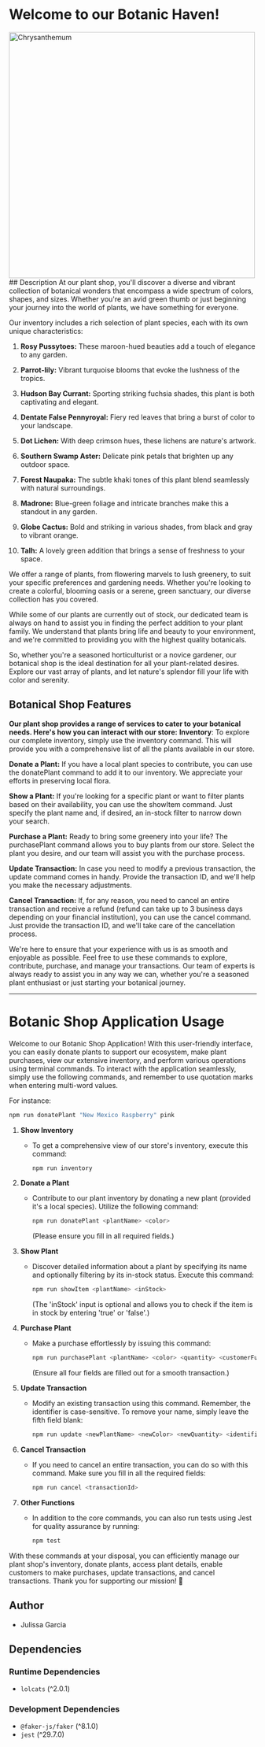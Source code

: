 # Welcome to our Botanic Haven!
<img src="https://www.bbg.org/img/uploads/lightbox/_lightbox_retina/Chrysanthemum_50509390263_MS.jpg" alt="Chrysanthemum" width="500">
## Description
At our plant shop, you'll discover a diverse and vibrant collection of botanical wonders that encompass a wide spectrum of colors, shapes, and sizes. Whether you're an avid green thumb or just beginning your journey into the world of plants, we have something for everyone.

Our inventory includes a rich selection of plant species, each with its own unique characteristics:

1. **Rosy Pussytoes:** These maroon-hued beauties add a touch of elegance to any garden.

2. **Parrot-lily:** Vibrant turquoise blooms that evoke the lushness of the tropics.

3. **Hudson Bay Currant:** Sporting striking fuchsia shades, this plant is both captivating and elegant.

4. **Dentate False Pennyroyal:** Fiery red leaves that bring a burst of color to your landscape.

5. **Dot Lichen:** With deep crimson hues, these lichens are nature's artwork.

6. **Southern Swamp Aster:** Delicate pink petals that brighten up any outdoor space.

7. **Forest Naupaka:** The subtle khaki tones of this plant blend seamlessly with natural surroundings.

8. **Madrone:** Blue-green foliage and intricate branches make this a standout in any garden.

9. **Globe Cactus:** Bold and striking in various shades, from black and gray to vibrant orange.

10. **Talh:** A lovely green addition that brings a sense of freshness to your space.

We offer a range of plants, from flowering marvels to lush greenery, to suit your specific preferences and gardening needs. Whether you're looking to create a colorful, blooming oasis or a serene, green sanctuary, our diverse collection has you covered.

While some of our plants are currently out of stock, our dedicated team is always on hand to assist you in finding the perfect addition to your plant family. We understand that plants bring life and beauty to your environment, and we're committed to providing you with the highest quality botanicals.

So, whether you're a seasoned horticulturist or a novice gardener, our botanical shop is the ideal destination for all your plant-related desires. Explore our vast array of plants, and let nature's splendor fill your life with color and serenity.

## Botanical Shop Features
**Our plant shop provides a range of services to cater to your botanical needs. Here's how you can interact with our store:**
**Inventory**: To explore our complete inventory, simply use the inventory command. This will provide you with a comprehensive list of all the plants available in our store.

**Donate a Plant:** If you have a local plant species to contribute, you can use the donatePlant command to add it to our inventory. We appreciate your efforts in preserving local flora.

**Show a Plant:** If you're looking for a specific plant or want to filter plants based on their availability, you can use the showItem command. Just specify the plant name and, if desired, an in-stock filter to narrow down your search.

**Purchase a Plant:** Ready to bring some greenery into your life? The purchasePlant command allows you to buy plants from our store. Select the plant you desire, and our team will assist you with the purchase process.

**Update Transaction:** In case you need to modify a previous transaction, the update command comes in handy. Provide the transaction ID, and we'll help you make the necessary adjustments.

**Cancel Transaction:** If, for any reason, you need to cancel an entire transaction and receive a refund (refund can take up to 3 business days depending on your financial institution), you can use the cancel command. Just provide the transaction ID, and we'll take care of the cancellation process.

We're here to ensure that your experience with us is as smooth and enjoyable as possible. Feel free to use these commands to explore, contribute, purchase, and manage your transactions. Our team of experts is always ready to assist you in any way we can, whether you're a seasoned plant enthusiast or just starting your botanical journey.

---
# Botanic Shop Application Usage

Welcome to our Botanic Shop Application! With this user-friendly interface, you can easily donate plants to support our ecosystem, make plant purchases, view our extensive inventory, and perform various operations using terminal commands. To interact with the application seamlessly, simply use the following commands, and remember to use quotation marks when entering multi-word values.

For instance:

```bash
npm run donatePlant "New Mexico Raspberry" pink
```

1. **Show Inventory**
   - To get a comprehensive view of our store's inventory, execute this command:
     ```bash
     npm run inventory
     ```

2. **Donate a Plant**
   - Contribute to our plant inventory by donating a new plant (provided it's a local species). Utilize the following command:
     ```bash
     npm run donatePlant <plantName> <color>
     ```
     (Please ensure you fill in all required fields.)

3. **Show Plant**
   - Discover detailed information about a plant by specifying its name and optionally filtering by its in-stock status. Execute this command:
     ```bash
     npm run showItem <plantName> <inStock>
     ```
     (The 'inStock' input is optional and allows you to check if the item is in stock by entering 'true' or 'false'.)

4. **Purchase Plant**
   - Make a purchase effortlessly by issuing this command:
     ```bash
     npm run purchasePlant <plantName> <color> <quantity> <customerFullName>
     ```
     (Ensure all four fields are filled out for a smooth transaction.)

5. **Update Transaction**
   - Modify an existing transaction using this command. Remember, the identifier is case-sensitive. To remove your name, simply leave the fifth field blank:
     ```bash
     npm run update <newPlantName> <newColor> <newQuantity> <identifier> <editCustomerFullName>
     ```

6. **Cancel Transaction**
   - If you need to cancel an entire transaction, you can do so with this command. Make sure you fill in all the required fields:
     ```bash
     npm run cancel <transactionId>
     ```

7. **Other Functions**
   - In addition to the core commands, you can also run tests using Jest for quality assurance by running:
     ```bash
     npm test
     ```

With these commands at your disposal, you can efficiently manage our plant shop's inventory, donate plants, access plant details, enable customers to make purchases, update transactions, and cancel transactions. Thank you for supporting our mission! 🌿

## Author

- Julissa Garcia

## Dependencies

### Runtime Dependencies

- `lolcats` (^2.0.1)

### Development Dependencies

- `@faker-js/faker` (^8.1.0)
- `jest` (^29.7.0)
```